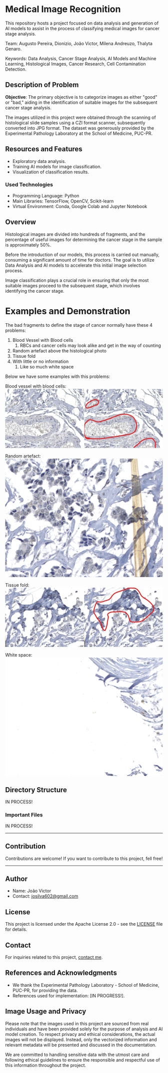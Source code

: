 # Medical Image Recognition

This repository hosts a project focused on data analysis and generation of AI models to assist in the process of classifying medical images for cancer stage analysis.

Team: Augusto Pereira, Dionizio, João Victor, Milena Andreuzo, Thalyta Genaro.

Keywords: Data Analysis, Cancer Stage Analysis, AI Models and Machine Learning, Histological Images, Cancer Research, Cell Contamination Detection.

## Description of Problem

**Objective**: The primary objective is to categorize images as either "good" or "bad," aiding in the identification of suitable images for the subsequent cancer stage analysis.

The images utilized in this project were obtained through the scanning of histological slide samples using a CZI format scanner, subsequently converted into JPG format. The dataset was generously provided by the Experimental Pathology Laboratory at the School of Medicine, PUC-PR.

## Resources and Features

- Exploratory data analysis.
- Training AI models for image classification.
- Visualization of classification results.

### Used Technologies

- Programming Language: Python
- Main Libraries: TensorFlow, OpenCV, Scikit-learn
- Virtual Environment: Conda, Google Colab and Jupyter Notebook

## Overview

Histological images are divided into hundreds of fragments, and the percentage of useful images for determining the cancer stage in the sample is approximately 50%.

Before the introduction of our models, this process is carried out manually, consuming a significant amount of time for doctors. The goal is to utilize Data Analysis and AI models to accelerate this initial image selection process.

Image classification plays a crucial role in ensuring that only the most suitable images proceed to the subsequent stage, which involves identifying the cancer stage.

# Examples and Demonstration

The bad fragments to define the stage of cancer normally have these 4 problems:

1. Blood Vessel with Blood cells
   1. RBCs and cancer cells may look alike and get in the way of counting
2. Random artefact above the histological photo
3. Tissue fold
4. With little or no information
   1. Like so much white space

Below we have some examples with this problems:

Blood vessel with blood cells:
![1. Blood vessel with blood cells](<Example-Problems/blood vessel with blood cells.jpg>)


Random artefact:
![2. Random artefact](<Example-Problems/random artefact.jpg>)


Tissue fold:
![3. Tissue fold](<Example-Problems/tissue fold.jpg>)


White space:
![4. White space](Example-Problems/white.jpg)


## Directory Structure

IN PROCESS!

### Important Files

IN PROCESS!

---

## Contribution

Contributions are welcome! If you want to contribute to this project, fell free!

---

## Author

- Name: João Victor
- Contact: josilva602@gmail.com

## License

This project is licensed under the Apache License 2.0 - see the [LICENSE](LICENSE) file for details.

## Contact

For inquiries related to this project, [contact me](mailto:josilva602@gmail.com).

## References and Acknowledgments

- We thank the Experimental Pathology Laboratory - School of Medicine, PUC-PR, for providing the data.
- References used for implementation: [IN PROGRESS!].

## Image Usage and Privacy

Please note that the images used in this project are sourced from real individuals and have been provided solely for the purpose of analysis and AI model creation. To respect privacy and ethical considerations, the actual images will not be displayed. Instead, only the vectorized information and relevant metadata will be presented and discussed in the documentation.

We are committed to handling sensitive data with the utmost care and following ethical guidelines to ensure the responsible and respectful use of this information throughout the project.
